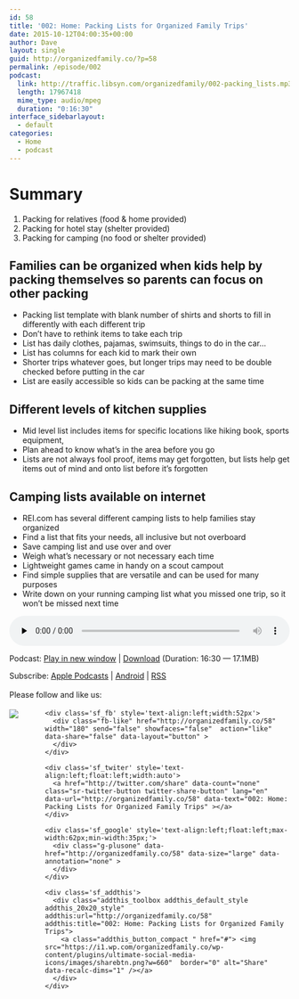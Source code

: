 ```yaml
---
id: 58
title: '002: Home: Packing Lists for Organized Family Trips'
date: 2015-10-12T04:00:35+00:00
author: Dave
layout: single
guid: http://organizedfamily.co/?p=58
permalink: /episode/002
podcast:
  link: http://traffic.libsyn.com/organizedfamily/002-packing_lists.mp3
  length: 17967418
  mime_type: audio/mpeg
  duration: "0:16:30"
interface_sidebarlayout:
  - default
categories:
  - Home
  - podcast
---
```

# Summary

  1. Packing for relatives (food & home provided)
  2. Packing for hotel stay (shelter provided)
  3. Packing for camping (no food or shelter provided)

## Families can be organized when kids help by packing themselves so parents can focus on other packing

  * Packing list template with blank number of shirts and shorts to fill in differently with each different trip
  * Don’t have to rethink items to take each trip
  * List has daily clothes, pajamas, swimsuits, things to do in the car…
  * List has columns for each kid to mark their own
  * Shorter trips whatever goes, but longer trips may need to be double checked before putting in the car
  * List are easily accessible so kids can be packing at the same time

## Different levels of kitchen supplies

  * Mid level list includes items for specific locations like hiking book, sports equipment,
  * Plan ahead to know what’s in the area before you go
  * Lists are not always fool proof, items may get forgotten, but lists help get items out of mind and onto list before it’s forgotten

## Camping lists available on internet

  * REI.com has several different camping lists to help families stay organized
  * Find a list that fits your needs, all inclusive but not overboard
  * Save camping list and use over and over
  * Weigh what’s necessary or not necessary each time
  * Lightweight games came in handy on a scout campout
  * Find simple supplies that are versatile and can be used for many purposes
  * Write down on your running camping list what you missed one trip, so it won’t be missed next time

<div class="powerpress_player" id="powerpress_player_5323">
  <audio class="wp-audio-shortcode" id="audio-58-3" preload="none" style="width: 100%;" controls="controls"><source type="audio/mpeg" src="http://traffic.libsyn.com/organizedfamily/002-packing_lists.mp3?_=3" /><a href="http://traffic.libsyn.com/organizedfamily/002-packing_lists.mp3">http://traffic.libsyn.com/organizedfamily/002-packing_lists.mp3</a></audio>
</div>

<p class="powerpress_links powerpress_links_mp3">
  Podcast: <a href="http://traffic.libsyn.com/organizedfamily/002-packing_lists.mp3" class="powerpress_link_pinw" target="_blank" title="Play in new window" onclick="return powerpress_pinw('http://organizedfamily.co/?powerpress_pinw=58-podcast');" rel="nofollow">Play in new window</a> | <a href="http://traffic.libsyn.com/organizedfamily/002-packing_lists.mp3" class="powerpress_link_d" title="Download" rel="nofollow" download="002-packing_lists.mp3">Download</a> (Duration: 16:30 &#8212; 17.1MB)
</p>

<p class="powerpress_links powerpress_subscribe_links">
  Subscribe: <a href="https://itunes.apple.com/us/podcast/organized-family/id1047979605?mt=2&ls=1#episodeGuid=http%3A%2F%2Forganizedfamily.co%2F%3Fp%3D58" class="powerpress_link_subscribe powerpress_link_subscribe_itunes" title="Subscribe on Apple Podcasts" rel="nofollow">Apple Podcasts</a> | <a href="http://subscribeonandroid.com/organizedfamily.co/feed/podcast" class="powerpress_link_subscribe powerpress_link_subscribe_android" title="Subscribe on Android" rel="nofollow">Android</a> | <a href="http://organizedfamily.co/feed/podcast" class="powerpress_link_subscribe powerpress_link_subscribe_rss" title="Subscribe via RSS" rel="nofollow">RSS</a>
</p>

<div class='sfsi_Sicons' style='width: 100%; display: inline-block; vertical-align: middle; text-align:left'>
  <div style='margin:0px 8px 0px 0px; line-height: 24px'>
    <span>Please follow and like us:</span>
  </div>
  
  <div class='sfsi_socialwpr'>
    <div class='sf_subscrbe' style='text-align:left;float:left;width:64px'>
      <a href="http://www.specificfeeds.com/widget/emailsubscribe/MTc5ODgx/OA==/" target="_blank"><img src="https://i2.wp.com/organizedfamily.co/wp-content/plugins/ultimate-social-media-icons/images/follow_subscribe.png?w=660" data-recalc-dims="1" /></a>
    </div>
    
    <div class='sf_fb' style='text-align:left;width:52px'>
      <div class="fb-like" href="http://organizedfamily.co/58" width="180" send="false" showfaces="false"  action="like" data-share="false" data-layout="button" >
      </div>
    </div>
    
    <div class='sf_twiter' style='text-align:left;float:left;width:auto'>
      <a href="http://twitter.com/share" data-count="none" class="sr-twitter-button twitter-share-button" lang="en" data-url="http://organizedfamily.co/58" data-text="002: Home: Packing Lists for Organized Family Trips" ></a>
    </div>
    
    <div class='sf_google' style='text-align:left;float:left;max-width:62px;min-width:35px;'>
      <div class="g-plusone" data-href="http://organizedfamily.co/58" data-size="large" data-annotation="none" >
      </div>
    </div>
    
    <div class='sf_addthis'>
      <div class="addthis_toolbox addthis_default_style addthis_20x20_style" addthis:url="http://organizedfamily.co/58" addthis:title="002: Home: Packing Lists for Organized Family Trips">
        <a class="addthis_button_compact " href="#"> <img src="https://i1.wp.com/organizedfamily.co/wp-content/plugins/ultimate-social-media-icons/images/sharebtn.png?w=660"  border="0" alt="Share" data-recalc-dims="1" /></a>
      </div>
    </div>
  </div>
</div>